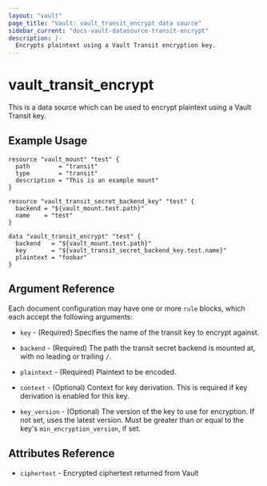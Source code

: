 ```yaml
---
layout: "vault"
page_title: "Vault: vault_transit_encrypt data source"
sidebar_current: "docs-vault-datasource-transit-encrypt"
description: |-
  Encrypts plaintext using a Vault Transit encryption key.
---
```


# vault\_transit\_encrypt

This is a data source which can be used to encrypt plaintext using a Vault Transit key.

## Example Usage

```hcl
resource "vault_mount" "test" {
  path        = "transit"
  type        = "transit"
  description = "This is an example mount"
}

resource "vault_transit_secret_backend_key" "test" {
  backend = "${vault_mount.test.path}"
  name    = "test"
}

data "vault_transit_encrypt" "test" {
  backend   = "${vault_mount.test.path}"
  key       = "${vault_transit_secret_backend_key.test.name}"
  plaintext = "foobar"
}
```

## Argument Reference

Each document configuration may have one or more `rule` blocks, which each accept the following arguments:

* `key` - (Required) Specifies the name of the transit key to encrypt against.

* `backend` - (Required) The path the transit secret backend is mounted at, with no leading or trailing `/`.

* `plaintext` - (Required) Plaintext to be encoded.

* `context` - (Optional) Context for key derivation. This is required if key derivation is enabled for this key.

* `key_version` - (Optional) The version of the key to use for encryption. If not set, uses the latest version. Must be greater than or equal to the key's `min_encryption_version`, if set.

## Attributes Reference

* `ciphertext` - Encrypted ciphertext returned from Vault
